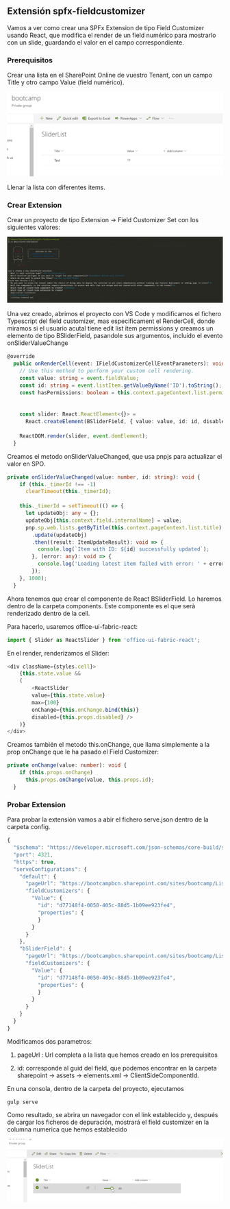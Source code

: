 ## Extensión spfx-fieldcustomizer

Vamos a ver como crear una SPFx Extension de tipo Field Customizer usando React, que modifica el render de un field numérico para mostrarlo con un slide, guardando el valor en el campo correspondiente.

### Prerequisitos

Crear una lista en el SharePoint Online de vuestro Tenant, con un campo Title y otro campo Value (field numérico).

![Lista](./assets/Lista.png)

Llenar la lista con diferentes items.

### Crear Extension

Crear un proyecto de tipo Extension -> Field Customizer Set con los siguientes valores:

![FieldCust1](./assets/FieldCust1.png)

Una vez creado, abrimos el proyecto con VS Code y modificamos el fichero Typescript del field customizer, mas especificament el RenderCell, donde miramos si el usuario acutal tiene edit list item permissions y creamos un elemento de tipo BSliderField, pasandole sus argumentos, incluido el evento onSliderValueChange

```ts
@override
  public onRenderCell(event: IFieldCustomizerCellEventParameters): void {
    // Use this method to perform your custom cell rendering.
    const value: string = event.fieldValue;
    const id: string = event.listItem.getValueByName('ID').toString();
    const hasPermissions: boolean = this.context.pageContext.list.permissions.hasPermission(SPPermission.editListItems);


    const slider: React.ReactElement<{}> =
      React.createElement(BSliderField, { value: value, id: id, disabled: !hasPermissions, onChange: this.onSliderValueChanged.bind(this) } as IBSliderFieldProps);

    ReactDOM.render(slider, event.domElement);
  }
```

Creamos el metodo onSliderValueChanged, que usa pnpjs para actualizar el valor en SPO.

```ts
private onSliderValueChanged(value: number, id: string): void {
    if (this._timerId !== -1)
      clearTimeout(this._timerId);

    this._timerId = setTimeout(() => {
      let updateObj: any = {};
      updateObj[this.context.field.internalName] = value;
      pnp.sp.web.lists.getByTitle(this.context.pageContext.list.title).items.getById(parseInt(id))
        .update(updateObj)
        .then((result: ItemUpdateResult): void => {
          console.log(`Item with ID: ${id} successfully updated`);
        }, (error: any): void => {
          console.log('Loading latest item failed with error: ' + error);
        });
    }, 1000);
  }
```

Ahora tenemos que crear el componente de React BSliderField. Lo haremos dentro de la carpeta components. Este componente es el que serà renderizado dentro de la cell.

Para hacerlo, usaremos office-ui-fabric-react:

```ts
import { Slider as ReactSlider } from 'office-ui-fabric-react';
```

En el render, renderizamos el Slider:

```ts
<div className={styles.cell}>
    {this.state.value &&
    (
        <ReactSlider
        value={this.state.value}
        max={100}
        onChange={this.onChange.bind(this)}
        disabled={this.props.disabled} />
    )}
</div>
```

Creamos también el metodo this.onChange, que llama simplemente a la prop onChange que le ha pasado el Field Customizer:

```ts
private onChange(value: number): void {
    if (this.props.onChange)
      this.props.onChange(value, this.props.id);
  }
```

### Probar Extension

Para probar la extensión vamos a abir el fichero serve.json dentro de la carpeta config. 

```ts
{
  "$schema": "https://developer.microsoft.com/json-schemas/core-build/serve.schema.json",
  "port": 4321,
  "https": true,
  "serveConfigurations": {
    "default": {
      "pageUrl": "https://bootcampbcn.sharepoint.com/sites/bootcamp/Lists/SliderList/AllItems.aspx",
      "fieldCustomizers": {
        "Value": {
          "id": "d77148f4-0050-405c-88d5-1b09ee923fe4",
          "properties": {
          }
        }
      }
    },
    "bSliderField": {
      "pageUrl": "https://bootcampbcn.sharepoint.com/sites/bootcamp/Lists/SliderList/AllItems.aspx",
      "fieldCustomizers": {
        "Value": {
          "id": "d77148f4-0050-405c-88d5-1b09ee923fe4",
          "properties": {
          }
        }
      }
    }
  }
}
```

Modificamos dos parametros: 

1) pageUrl : Url completa a la lista que hemos creado en los prerequisitos

2) id: corresponde al guid del field, que podemos encontrar en la carpeta sharepoint -> assets -> elements.xml -> ClientSideComponentId.

En una consola, dentro de la carpeta del proyecto, ejecutamos
```
gulp serve
```

Como resultado, se abrira un navegador con el link establecido y, después de cargar los ficheros de depuración, mostrará el field customizer en la columna numerica que hemos establecido 

![slider](./assets/spfx-fieldcustomizer-001.png)